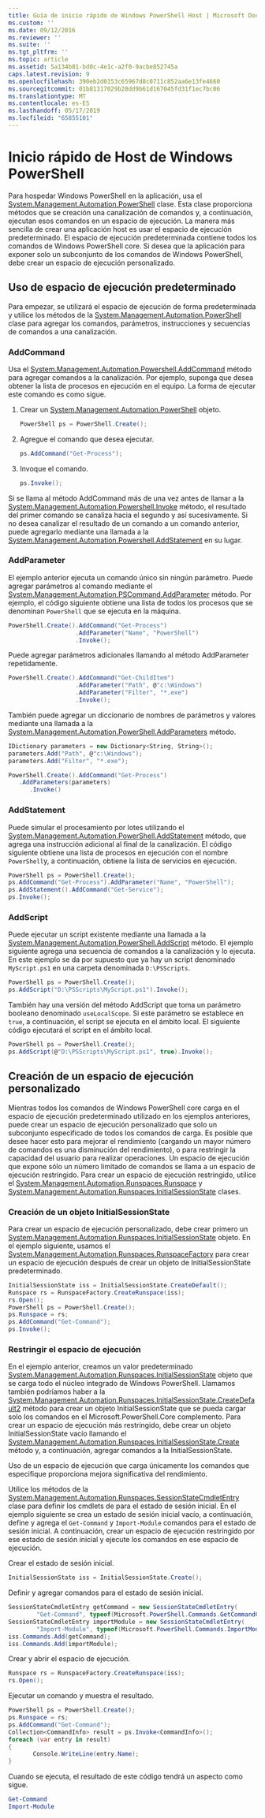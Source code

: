 ```yaml
---
title: Guía de inicio rápido de Windows PowerShell Host | Microsoft Docs
ms.custom: ''
ms.date: 09/12/2016
ms.reviewer: ''
ms.suite: ''
ms.tgt_pltfrm: ''
ms.topic: article
ms.assetid: 5a134b81-bd0c-4e1c-a2f0-9acbe852745a
caps.latest.revision: 9
ms.openlocfilehash: 390eb2d0153c65967d8c0711c852aa6e13fe4660
ms.sourcegitcommit: 01b81317029b28dd9b61d167045fd31f1ec7bc06
ms.translationtype: MT
ms.contentlocale: es-ES
ms.lasthandoff: 05/17/2019
ms.locfileid: "65855101"
---
```

# <a name="windows-powershell-host-quickstart"></a>Inicio rápido de Host de Windows PowerShell

Para hospedar Windows PowerShell en la aplicación, usa el [System.Management.Automation.PowerShell](/dotnet/api/System.Management.Automation.PowerShell) clase.
Esta clase proporciona métodos que se creación una canalización de comandos y, a continuación, ejecutan esos comandos en un espacio de ejecución.
La manera más sencilla de crear una aplicación host es usar el espacio de ejecución predeterminado.
El espacio de ejecución predeterminada contiene todos los comandos de Windows PowerShell core.
Si desea que la aplicación para exponer solo un subconjunto de los comandos de Windows PowerShell, debe crear un espacio de ejecución personalizado.

## <a name="using-the-default-runspace"></a>Uso de espacio de ejecución predeterminado

Para empezar, se utilizará el espacio de ejecución de forma predeterminada y utilice los métodos de la [System.Management.Automation.PowerShell](/dotnet/api/System.Management.Automation.PowerShell) clase para agregar los comandos, parámetros, instrucciones y secuencias de comandos a una canalización.

### <a name="addcommand"></a>AddCommand

Usa el [System.Management.Automation.Powershell.AddCommand](/dotnet/api/System.Management.Automation.PowerShell.AddCommand) método para agregar comandos a la canalización.
Por ejemplo, suponga que desea obtener la lista de procesos en ejecución en el equipo.
La forma de ejecutar este comando es como sigue.

1. Crear un [System.Management.Automation.PowerShell](/dotnet/api/System.Management.Automation.PowerShell) objeto.

   ```csharp
   PowerShell ps = PowerShell.Create();
   ```

2. Agregue el comando que desea ejecutar.

   ```csharp
   ps.AddCommand("Get-Process");
   ```

3. Invoque el comando.

   ```csharp
   ps.Invoke();
   ```

Si se llama al método AddCommand más de una vez antes de llamar a la [System.Management.Automation.Powershell.Invoke](/dotnet/api/System.Management.Automation.PowerShell.Invoke) método, el resultado del primer comando se canaliza hacia el segundo y así sucesivamente.
Si no desea canalizar el resultado de un comando a un comando anterior, puede agregarlo mediante una llamada a la [System.Management.Automation.Powershell.AddStatement](/dotnet/api/System.Management.Automation.PowerShell.AddStatement) en su lugar.

### <a name="addparameter"></a>AddParameter

El ejemplo anterior ejecuta un comando único sin ningún parámetro.
Puede agregar parámetros al comando mediante el [System.Management.Automation.PSCommand.AddParameter](/dotnet/api/System.Management.Automation.PSCommand.AddParameter) método.
Por ejemplo, el código siguiente obtiene una lista de todos los procesos que se denominan `PowerShell` que se ejecuta en la máquina.

```csharp
PowerShell.Create().AddCommand("Get-Process")
                   .AddParameter("Name", "PowerShell")
                   .Invoke();
```

Puede agregar parámetros adicionales llamando al método AddParameter repetidamente.

```csharp                   
PowerShell.Create().AddCommand("Get-ChildItem")
                   .AddParameter("Path", @"c:\Windows")
                   .AddParameter("Filter", "*.exe")
                   .Invoke();
```

También puede agregar un diccionario de nombres de parámetros y valores mediante una llamada a la [System.Management.Automation.PowerShell.AddParameters](/dotnet/api/System.Management.Automation.PowerShell.AddParameters) método.

```csharp
IDictionary parameters = new Dictionary<String, String>();
parameters.Add("Path", @"c:\Windows");
parameters.Add("Filter", "*.exe");

PowerShell.Create().AddCommand("Get-Process")
   .AddParameters(parameters)
      .Invoke()

```

### <a name="addstatement"></a>AddStatement

Puede simular el procesamiento por lotes utilizando el [System.Management.Automation.PowerShell.AddStatement](/dotnet/api/System.Management.Automation.PowerShell.AddStatement) método, que agrega una instrucción adicional al final de la canalización.
El código siguiente obtiene una lista de procesos en ejecución con el nombre `PowerShell`y, a continuación, obtiene la lista de servicios en ejecución.

```csharp
PowerShell ps = PowerShell.Create();
ps.AddCommand("Get-Process").AddParameter("Name", "PowerShell");
ps.AddStatement().AddCommand("Get-Service");
ps.Invoke();
```

### <a name="addscript"></a>AddScript

Puede ejecutar un script existente mediante una llamada a la [System.Management.Automation.PowerShell.AddScript](/dotnet/api/System.Management.Automation.PowerShell.AddScript) método.
El ejemplo siguiente agrega una secuencia de comandos a la canalización y lo ejecuta.
En este ejemplo se da por supuesto que ya hay un script denominado `MyScript.ps1` en una carpeta denominada `D:\PSScripts`.

```csharp
PowerShell ps = PowerShell.Create();
ps.AddScript("D:\PSScripts\MyScript.ps1").Invoke();
```

También hay una versión del método AddScript que toma un parámetro booleano denominado `useLocalScope`.
Si este parámetro se establece en `true`, a continuación, el script se ejecuta en el ámbito local.
El siguiente código ejecutará el script en el ámbito local.

```csharp
PowerShell ps = PowerShell.Create();
ps.AddScript(@"D:\PSScripts\MyScript.ps1", true).Invoke();
```

## <a name="creating-a-custom-runspace"></a>Creación de un espacio de ejecución personalizado

Mientras todos los comandos de Windows PowerShell core carga en el espacio de ejecución predeterminado utilizado en los ejemplos anteriores, puede crear un espacio de ejecución personalizado que solo un subconjunto especificado de todos los comandos de carga.
Es posible que desee hacer esto para mejorar el rendimiento (cargando un mayor número de comandos es una disminución del rendimiento), o para restringir la capacidad del usuario para realizar operaciones.
Un espacio de ejecución que expone sólo un número limitado de comandos se llama a un espacio de ejecución restringido.
Para crear un espacio de ejecución restringido, utilice el [System.Management.Automation.Runspaces.Runspace](/dotnet/api/System.Management.Automation.Runspaces.Runspace) y [System.Management.Automation.Runspaces.InitialSessionState](/dotnet/api/System.Management.Automation.Runspaces.InitialSessionState) clases.

### <a name="creating-an-initialsessionstate-object"></a>Creación de un objeto InitialSessionState

Para crear un espacio de ejecución personalizado, debe crear primero un [System.Management.Automation.Runspaces.InitialSessionState](/dotnet/api/System.Management.Automation.Runspaces.InitialSessionState) objeto.
En el ejemplo siguiente, usamos el [System.Management.Automation.Runspaces.RunspaceFactory](/dotnet/api/System.Management.Automation.Runspaces.RunspaceFactory) para crear un espacio de ejecución después de crear un objeto de InitialSessionState predeterminado.

```csharp
InitialSessionState iss = InitialSessionState.CreateDefault();
Runspace rs = RunspaceFactory.CreateRunspace(iss);
rs.Open();
PowerShell ps = PowerShell.Create();
ps.Runspace = rs;
ps.AddCommand("Get-Command");
ps.Invoke();
```

### <a name="constraining-the-runspace"></a>Restringir el espacio de ejecución

En el ejemplo anterior, creamos un valor predeterminado [System.Management.Automation.Runspaces.InitialSessionState](/dotnet/api/System.Management.Automation.Runspaces.InitialSessionState) objeto que se carga todo el núcleo integrado de Windows PowerShell.
Llamamos también podríamos haber a la [System.Management.Automation.Runspaces.InitialSessionState.CreateDefault2](/dotnet/api/System.Management.Automation.Runspaces.InitialSessionState.CreateDefault2) método para crear un objeto InitialSessionState que se pueda cargar solo los comandos en el Microsoft.PowerShell.Core complemento.
Para crear un espacio de ejecución más restringido, debe crear un objeto InitialSessionState vacío llamando el [System.Management.Automation.Runspaces.InitialSessionState.Create](/dotnet/api/System.Management.Automation.Runspaces.InitialSessionState.Create) método y, a continuación, agregar comandos a la InitialSessionState.

Uso de un espacio de ejecución que carga únicamente los comandos que especifique proporciona mejora significativa del rendimiento.

Utilice los métodos de la [System.Management.Automation.Runspaces.SessionStateCmdletEntry](/dotnet/api/System.Management.Automation.Runspaces.SessionStateCmdletEntry) clase para definir los cmdlets de para el estado de sesión inicial.
En el ejemplo siguiente se crea un estado de sesión inicial vacío, a continuación, define y agrega el `Get-Command` y `Import-Module` comandos para el estado de sesión inicial.
A continuación, crear un espacio de ejecución restringido por ese estado de sesión inicial y ejecute los comandos en ese espacio de ejecución.

Crear el estado de sesión inicial.

```csharp
InitialSessionState iss = InitialSessionState.Create();
```

Definir y agregar comandos para el estado de sesión inicial.

```csharp
SessionStateCmdletEntry getCommand = new SessionStateCmdletEntry(
        "Get-Command", typeof(Microsoft.PowerShell.Commands.GetCommandCommand), "");
SessionStateCmdletEntry importModule = new SessionStateCmdletEntry(
        "Import-Module", typeof(Microsoft.PowerShell.Commands.ImportModuleCommand), "");
iss.Commands.Add(getCommand);
iss.Commands.Add(importModule);
```

Crear y abrir el espacio de ejecución.

```csharp
Runspace rs = RunspaceFactory.CreateRunspace(iss);
rs.Open();
```

Ejecutar un comando y muestra el resultado.

```csharp
PowerShell ps = PowerShell.Create();
ps.Runspace = rs;
ps.AddCommand("Get-Command");
Collection<CommandInfo> result = ps.Invoke<CommandInfo>();
foreach (var entry in result)
{
       Console.WriteLine(entry.Name);
}
```

Cuando se ejecuta, el resultado de este código tendrá un aspecto como sigue.

```powershell
Get-Command
Import-Module
```
